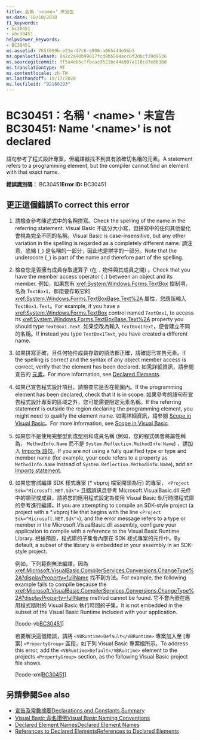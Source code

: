 ```yaml
---
title: 名稱 '<name>' 未宣告
ms.date: 10/10/2018
f1_keywords:
- bc30451
- vbc30451
helpviewer_keywords:
- BC30451
ms.assetid: 765f099b-e21e-47c6-a906-a065444e56b3
ms.openlocfilehash: 0a2c2a90b99017fcd9bb594acc6f2dbcf29d9536
ms.sourcegitcommit: ff5a4eb5cffbcac9521bc44a907a118cd7e8638d
ms.translationtype: MT
ms.contentlocale: zh-TW
ms.lasthandoff: 10/17/2020
ms.locfileid: "92160193"
---
```

# <a name="bc30451-name-name-is-not-declared"></a><span data-ttu-id="7dc9b-102">BC30451：名稱 ' \<name> ' 未宣告</span><span class="sxs-lookup"><span data-stu-id="7dc9b-102">BC30451: Name '\<name>' is not declared</span></span>

<span data-ttu-id="7dc9b-103">語句參考了程式設計專案，但編譯器找不到具有該確切名稱的元素。</span><span class="sxs-lookup"><span data-stu-id="7dc9b-103">A statement refers to a programming element, but the compiler cannot find an element with that exact name.</span></span>

 <span data-ttu-id="7dc9b-104">**錯誤識別碼：** BC30451</span><span class="sxs-lookup"><span data-stu-id="7dc9b-104">**Error ID:** BC30451</span></span>

## <a name="to-correct-this-error"></a><span data-ttu-id="7dc9b-105">更正這個錯誤</span><span class="sxs-lookup"><span data-stu-id="7dc9b-105">To correct this error</span></span>

1. <span data-ttu-id="7dc9b-106">請檢查參考陳述式中的名稱拼寫。</span><span class="sxs-lookup"><span data-stu-id="7dc9b-106">Check the spelling of the name in the referring statement.</span></span> <span data-ttu-id="7dc9b-107">Visual Basic 不區分大小寫，但拼寫中的任何其他變化會視為完全不同的名稱。</span><span class="sxs-lookup"><span data-stu-id="7dc9b-107">Visual Basic is case-insensitive, but any other variation in the spelling is regarded as a completely different name.</span></span> <span data-ttu-id="7dc9b-108">請注意，底線 (`_`) 是名稱的一部分，因此也是拼字的一部分。</span><span class="sxs-lookup"><span data-stu-id="7dc9b-108">Note that the underscore (`_`) is part of the name and therefore part of the spelling.</span></span>

2. <span data-ttu-id="7dc9b-109">檢查您是否擁有成員存取運算子 (在 `.` 物件與其成員之間) 。</span><span class="sxs-lookup"><span data-stu-id="7dc9b-109">Check that you have the member access operator (`.`) between an object and its member.</span></span> <span data-ttu-id="7dc9b-110">例如，如果您有 <xref:System.Windows.Forms.TextBox> 控制項，名為 `TextBox1`，那麼要存取它的 <xref:System.Windows.Forms.TextBoxBase.Text%2A> 屬性，您應該輸入 `TextBox1.Text`。</span><span class="sxs-lookup"><span data-stu-id="7dc9b-110">For example, if you have a <xref:System.Windows.Forms.TextBox> control named `TextBox1`, to access its <xref:System.Windows.Forms.TextBoxBase.Text%2A> property you should type `TextBox1.Text`.</span></span> <span data-ttu-id="7dc9b-111">如果您改為輸入 `TextBox1Text`，便會建立不同的名稱。</span><span class="sxs-lookup"><span data-stu-id="7dc9b-111">If instead you type `TextBox1Text`, you have created a different name.</span></span>

3. <span data-ttu-id="7dc9b-112">如果拼寫正確，且任何物件成員存取的語法都正確，請確認已宣告元素。</span><span class="sxs-lookup"><span data-stu-id="7dc9b-112">If the spelling is correct and the syntax of any object member access is correct, verify that the element has been declared.</span></span> <span data-ttu-id="7dc9b-113">如需詳細資訊，請參閱宣告的 [元素](../../programming-guide/language-features/declared-elements/index.md)。</span><span class="sxs-lookup"><span data-stu-id="7dc9b-113">For more information, see [Declared Elements](../../programming-guide/language-features/declared-elements/index.md).</span></span>

4. <span data-ttu-id="7dc9b-114">如果已宣告程式設計項目，請檢查它是否在範圍內。</span><span class="sxs-lookup"><span data-stu-id="7dc9b-114">If the programming element has been declared, check that it is in scope.</span></span> <span data-ttu-id="7dc9b-115">如果參考的語句在宣告程式設計專案的區域之外，您可能需要限定元素名稱。</span><span class="sxs-lookup"><span data-stu-id="7dc9b-115">If the referring statement is outside the region declaring the programming element, you might need to qualify the element name.</span></span> <span data-ttu-id="7dc9b-116">如需詳細資訊，請參閱 [Scope in Visual Basic](../../programming-guide/language-features/declared-elements/scope.md)。</span><span class="sxs-lookup"><span data-stu-id="7dc9b-116">For more information, see [Scope in Visual Basic](../../programming-guide/language-features/declared-elements/scope.md).</span></span>

5. <span data-ttu-id="7dc9b-117">如果您不是使用完整型別或型別和成員名稱 (例如，您的程式碼會將屬性稱為， `MethodInfo.Name` 而不是 `System.Reflection.MethodInfo.Name`) ，請加入 [Imports 語句](../statements/imports-statement-net-namespace-and-type.md)。</span><span class="sxs-lookup"><span data-stu-id="7dc9b-117">If you are not using a fully qualified type or type and member name (for example, your code refers to a property as `MethodInfo.Name` instead of `System.Reflection.MethodInfo.Name`), add an [Imports statement](../statements/imports-statement-net-namespace-and-type.md).</span></span>

6. <span data-ttu-id="7dc9b-118">如果您嘗試編譯 SDK 樣式專案 (\* vbproj 檔案開頭為行) 的專案， `<Project Sdk="Microsoft.NET.Sdk">` 且錯誤訊息參考 Microsoft.VisualBasic.dll 元件中的類型或成員，請將您的應用程式設定為使用 Visual Basic 執行時間程式庫的參考進行編譯。</span><span class="sxs-lookup"><span data-stu-id="7dc9b-118">If you are attempting to compile an SDK-style project (a project with a \*.vbproj file that begins with the line `<Project Sdk="Microsoft.NET.Sdk">`), and the error message refers to a type or member in the Microsoft.VisualBasic.dll assembly, configure your application to compile with a reference to the Visual Basic Runtime Library.</span></span> <span data-ttu-id="7dc9b-119">根據預設，程式庫的子集會內嵌在 SDK 樣式專案的元件中。</span><span class="sxs-lookup"><span data-stu-id="7dc9b-119">By default, a subset of the library is embedded in your assembly in an SDK-style project.</span></span>

   <span data-ttu-id="7dc9b-120">例如，下列範例無法編譯，因為 <xref:Microsoft.VisualBasic.CompilerServices.Conversions.ChangeType%2A?displayProperty=fullName> 找不到方法。</span><span class="sxs-lookup"><span data-stu-id="7dc9b-120">For example, the following example fails to compile because the <xref:Microsoft.VisualBasic.CompilerServices.Conversions.ChangeType%2A?displayProperty=fullName> method cannot be found.</span></span> <span data-ttu-id="7dc9b-121">它不會內嵌在應用程式隨附的 Visual Basic 執行時間的子集。</span><span class="sxs-lookup"><span data-stu-id="7dc9b-121">It is not embedded in the subset of the Visual Basic Runtime included with your application.</span></span>

   [!code-vb[BC30451](~/samples/snippets/visualbasic/language-reference/error-messages/bc30451/program1.vb?highlight=7)]

   <span data-ttu-id="7dc9b-122">若要解決這個錯誤，請將 `<VBRuntime>Default</VBRuntime>` 專案加入至 [專案] `<PropertyGroup>` 區段，如下列 Visual Basic 專案檔所示。</span><span class="sxs-lookup"><span data-stu-id="7dc9b-122">To address this error, add the `<VBRuntime>Default</VBRuntime>` element to the projects `<PropertyGroup>` section, as the following Visual Basic project file shows.</span></span>

   [!code-xml[BC30451](~/samples/snippets/visualbasic/language-reference/error-messages/bc30451/vbruntime.vbproj?highlight=6)]

## <a name="see-also"></a><span data-ttu-id="7dc9b-123">另請參閱</span><span class="sxs-lookup"><span data-stu-id="7dc9b-123">See also</span></span>

- [<span data-ttu-id="7dc9b-124">宣告及常數摘要</span><span class="sxs-lookup"><span data-stu-id="7dc9b-124">Declarations and Constants Summary</span></span>](../keywords/declarations-and-constants-summary.md)
- [<span data-ttu-id="7dc9b-125">Visual Basic 命名慣例</span><span class="sxs-lookup"><span data-stu-id="7dc9b-125">Visual Basic Naming Conventions</span></span>](../../programming-guide/program-structure/naming-conventions.md)
- [<span data-ttu-id="7dc9b-126">Declared Element Names</span><span class="sxs-lookup"><span data-stu-id="7dc9b-126">Declared Element Names</span></span>](../../programming-guide/language-features/declared-elements/declared-element-names.md)
- [<span data-ttu-id="7dc9b-127">References to Declared Elements</span><span class="sxs-lookup"><span data-stu-id="7dc9b-127">References to Declared Elements</span></span>](../../programming-guide/language-features/declared-elements/references-to-declared-elements.md)
